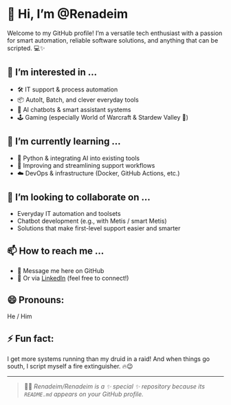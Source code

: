# 👋 Hi, I’m @Renadeim

Welcome to my GitHub profile! I’m a versatile tech enthusiast with a passion for smart automation, reliable software solutions, and anything that can be scripted. 💻✨

## 👀 I’m interested in …
- 🛠️ IT support & process automation
- 📦 AutoIt, Batch, and clever everyday tools
- 🤖 AI chatbots & smart assistant systems
- 🕹️ Gaming (especially World of Warcraft & Stardew Valley 🌾)

## 🌱 I’m currently learning …
- 🧠 Python & integrating AI into existing tools
- 🔧 Improving and streamlining support workflows
- ☁️ DevOps & infrastructure (Docker, GitHub Actions, etc.)

## 💞️ I’m looking to collaborate on …
- Everyday IT automation and toolsets
- Chatbot development (e.g., with Metis / smart Metis)
- Solutions that make first-level support easier and smarter

## 📫 How to reach me …
- 📧 Message me here on GitHub
- 💼 Or via [LinkedIn]([https://www.linkedin.com](https://www.linkedin.com/in/christiangablerit/)) (feel free to connect!)

## 😄 Pronouns:  
He / Him

## ⚡ Fun fact:  
I get more systems running than my druid in a raid! And when things go south, I script myself a fire extinguisher. 🔥😉

---

> 🧙‍♂️ *Renadeim/Renadeim is a ✨ special ✨ repository because its `README.md` appears on your GitHub profile.*
